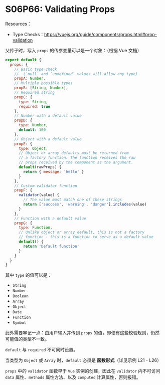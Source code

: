 # S06P66: Validating Props



Resources：

- Type Checks：https://vuejs.org/guide/components/props.html#prop-validation



父传子时，写入 `props` 的传参变量可以是一个对象：（根据 Vue 文档）

```js
export default {
  props: {
    // Basic type check
    //  (`null` and `undefined` values will allow any type)
    propA: Number,
    // Multiple possible types
    propB: [String, Number],
    // Required string
    propC: {
      type: String,
      required: true
    },
    // Number with a default value
    propD: {
      type: Number,
      default: 100
    },
    // Object with a default value
    propE: {
      type: Object,
      // Object or array defaults must be returned from
      // a factory function. The function receives the raw
      // props received by the component as the argument.
      default(rawProps) {
        return { message: 'hello' }
      }
    },
    // Custom validator function
    propF: {
      validator(value) {
        // The value must match one of these strings
        return ['success', 'warning', 'danger'].includes(value)
      }
    },
    // Function with a default value
    propG: {
      type: Function,
      // Unlike object or array default, this is not a factory 
      // function - this is a function to serve as a default value
      default() {
        return 'Default function'
      }
    }
  }
}
```

其中 `type` 的值可以是：

- `String`
- `Number`
- `Boolean`
- `Array`
- `Object`
- `Date`
- `Function`
- `Symbol`

此外需要牢记一点：由用户输入并传到 `props` 的值，即便有这些校验规则，仍然可能值的类型不一致。

`default` 与 `required` 不可同时设置。

当类型为 `Object` 或 `Array` 时，`default` 必须是 **函数形式**（详见示例 L21 - L26）

`props` 中的 `validator` 函数早于 `Vue` 实例的创建，因此在 `validator` 内不可访问 `data` 属性、`methods` 属性方法、以及 `computed` 计算属性，否则报错。

